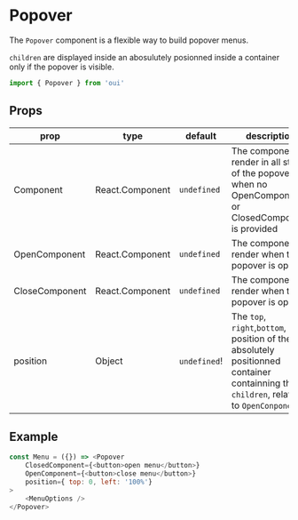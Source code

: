 # Popover

The `Popover` component is a flexible way to build popover menus.

`children` are displayed inside an abosulutely posionned inside a container only if the popover is visible.

```js
import { Popover } from 'oui'
```

## Props

|prop|type|default|description| 
|----|----|-------|-----------|
|Component|React.Component|`undefined`|The component to render in all states of the popover, when no OpenComponent or ClosedComponent is provided|
|OpenComponent|React.Component|`undefined`|The component to render when the popover is open|
|CloseComponent|React.Component|`undefined`|The component to render when the popover is open|
|position|Object|`undefined`!|The `top`, `right`,`bottom`, `left` position of the absolutely positionned container containning the `children`, relative to `OpenConponent`|

## Example

```js
const Menu = ({}) => <Popover
    ClosedComponent={<button>open menu</button>}
    OpenComponent={<button>close menu</button>}
    position={ top: 0, left: '100%'}
>
    <MenuOptions />
</Popover>
```